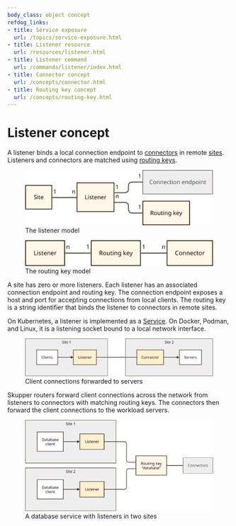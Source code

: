 ```yaml
---
body_class: object concept
refdog_links:
- title: Service exposure
  url: /topics/service-exposure.html
- title: Listener resource
  url: /resources/listener.html
- title: Listener command
  url: /commands/listener/index.html
- title: Connector concept
  url: /concepts/connector.html
- title: Routing key concept
  url: /concepts/routing-key.html
---
```


# Listener concept

<section>

A listener binds a local connection endpoint to
[connectors](connector.html) in remote [sites](site.html).
Listeners and connectors are matched using [routing
keys](routing-key.html).

<figure>
  <img src="images/listener-model.svg"/>
  <figcaption>The listener model</figcaption>
</figure>

<figure>
  <img src="images/routing-key-model.svg"/>
  <figcaption>The routing key model</figcaption>
</figure>

A site has zero or more listeners.  Each listener has an associated
connection endpoint and routing key.  The connection endpoint
exposes a host and port for accepting connections from local
clients.  The routing key is a string identifier that binds the
listener to connectors in remote sites.

On Kubernetes, a listener is implemented as a
[Service][kube-service].  On Docker, Podman, and Linux, it is a
listening socket bound to a local network interface.

[kube-service]: https://kubernetes.io/docs/concepts/services-networking/service/

<figure>
  <img src="images/service-1.svg"/>
  <figcaption>Client connections forwarded to servers</figcaption>
</figure>

Skupper routers forward client connections across the network from
listeners to connectors with matching routing keys.  The connectors
then forward the client connections to the workload servers.

<figure>
  <img src="images/listener-1.svg"/>
  <figcaption>A database service with listeners in two
  sites</figcaption>
</figure>

</section>
